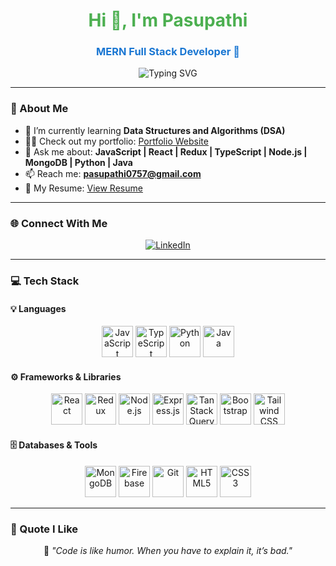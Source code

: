 <h1 align="center" style="color: #4CAF50; font-weight: bold;">Hi 👋, I'm Pasupathi</h1>
<h3 align="center" style="color: #1976D2; font-weight: bold;">MERN Full Stack Developer 🚀</h3>

<p align="center">
  <img src="https://readme-typing-svg.herokuapp.com?color=36BCF7&size=24&center=true&vCenter=true&lines=Full+Stack+Developer;Problem+Solver;Lifelong+Learner;Open+to+Opportunities" alt="Typing SVG" />
</p>

---

### 🌟 About Me
- 🌱 I’m currently learning **Data Structures and Algorithms (DSA)**  
- 👨‍💻 Check out my portfolio: [Portfolio Website](https://pasupathi07777-portfolio.netlify.app/)  
- 💬 Ask me about: **JavaScript | React | Redux | TypeScript | Node.js | MongoDB | Python | Java**  
- 📫 Reach me: **pasupathi0757@gmail.com**  
- 📄 My Resume: [View Resume](https://pasupathi07777-portfolio.netlify.app/resume)  

---

### 🌐 Connect With Me
<p align="center">
  <a href="https://linkedin.com/in/pasupathi07777" target="_blank">
    <img src="https://img.shields.io/badge/-LinkedIn-0077B5?style=for-the-badge&logo=linkedin&logoColor=white" alt="LinkedIn">
  </a>
</p>

---

### 💻 Tech Stack

#### 💡 Languages
<p align="center">
  <img src="https://cdn.jsdelivr.net/gh/devicons/devicon/icons/javascript/javascript-original.svg" width="50" height="50" alt="JavaScript"/>
  <img src="https://cdn.jsdelivr.net/gh/devicons/devicon/icons/typescript/typescript-original.svg" width="50" height="50" alt="TypeScript"/>
  <img src="https://cdn.jsdelivr.net/gh/devicons/devicon/icons/python/python-original.svg" width="50" height="50" alt="Python"/>
  <img src="https://cdn.jsdelivr.net/gh/devicons/devicon/icons/java/java-original.svg" width="50" height="50" alt="Java"/>
</p>

#### ⚙️ Frameworks & Libraries
<p align="center">
  <img src="https://cdn.jsdelivr.net/gh/devicons/devicon/icons/react/react-original.svg" width="50" height="50" alt="React"/>
  <img src="https://cdn.jsdelivr.net/gh/devicons/devicon/icons/redux/redux-original.svg" width="50" height="50" alt="Redux"/>
  <img src="https://cdn.jsdelivr.net/gh/devicons/devicon/icons/nodejs/nodejs-original.svg" width="50" height="50" alt="Node.js"/>
  <img src="https://upload.wikimedia.org/wikipedia/commons/6/64/Expressjs.png" width="50" height="50" alt="Express.js" />
  <img src="https://avatars.githubusercontent.com/u/72518640?s=200&v=4" width="50" height="50" alt="TanStack Query"/>
  <img src="https://cdn.jsdelivr.net/gh/devicons/devicon/icons/bootstrap/bootstrap-original.svg" width="50" height="50" alt="Bootstrap"/>
  <img src="https://www.vectorlogo.zone/logos/tailwindcss/tailwindcss-icon.svg" width="50" height="50" alt="Tailwind CSS"/>
</p>

#### 🗄️ Databases & Tools
<p align="center">
  <img src="https://cdn.jsdelivr.net/gh/devicons/devicon/icons/mongodb/mongodb-original.svg" width="50" height="50" alt="MongoDB"/>
  <img src="https://www.vectorlogo.zone/logos/firebase/firebase-icon.svg" width="50" height="50" alt="Firebase"/>
  <img src="https://cdn.jsdelivr.net/gh/devicons/devicon/icons/git/git-original.svg" width="50" height="50" alt="Git"/>
  <img src="https://cdn.jsdelivr.net/gh/devicons/devicon/icons/html5/html5-original.svg" width="50" height="50" alt="HTML5"/>
  <img src="https://cdn.jsdelivr.net/gh/devicons/devicon/icons/css3/css3-original.svg" width="50" height="50" alt="CSS3"/>
</p>

---

### 💬 Quote I Like
<p align="center">
  🚀 <em>"Code is like humor. When you have to explain it, it’s bad."</em>
</p>

